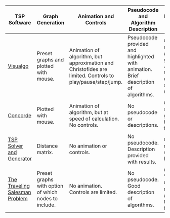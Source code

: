 | TSP Software                                                                            | Graph Generation                                     | Animation and Controls                                                                                    | Pseudocode and Algorithm Description                                                 | Exporting of Data                                                       |
|-----------------------------------------------------------------------------------------|------------------------------------------------------|-----------------------------------------------------------------------------------------------------------|--------------------------------------------------------------------------------------|-------------------------------------------------------------------------|
| [Visualgo](https://visualgo.net/en/tsp)                                                 | Preset graphs and plotted with mouse.                | Animation of algorithm, but approximation and Christofides are limited. Controls to play/pause/step/jump. | Pseudocode provided and highlighted with animation. Brief description of algorithms. | Can copy user generated graph as JSON. Cannot export algorithm results. |
| [Concorde](http://www.math.uwaterloo.ca/tsp/concorde.html)                              | Plotted with mouse.                                  | Animation of algorithm, but at speed of calculation. No controls.                                         | No pseudocode or descriptions.                                                       | Can save/load graph to/from file.                                       |
| [TSP Solver and Generator](http://www.math.uwaterloo.ca/tsp/concorde.html)              | Distance matrix.                                     | No animation or controls.                                                                                 | No pseudocode. Description provided with results.                                    | Can print results or save as PDF.                                       |
| [The Traveling Salesman Problem](https://www-m9.ma.tum.de/games/tsp-game/index_en.html) | Preset graphs with option of which nodes to include. | No animation. Controls are limited.                                                                       | No pseudocode. Good description of algorithms.                                       | Can save 'Game Code' to recreate graph in the future.                   |
